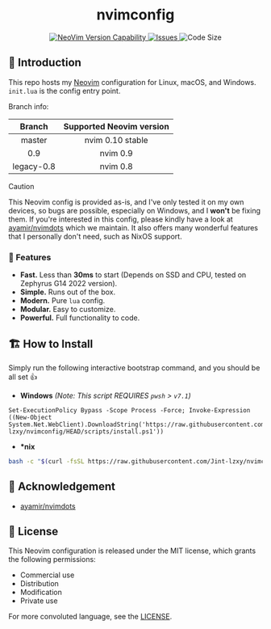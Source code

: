 <h1 align="center">
    nvimconfig
</h1>

<p align="center">
    <a href="https://github.com/neovim/neovim/releases/tag/stable">
    <img
        alt="NeoVim Version Capability"
        src="https://img.shields.io/badge/Supports%20Nvim-v0.10-A6D895?style=for-the-badge&colorA=363A4F&logo=neovim&logoColor=D9E0EE">
    </a>
    <a href="https://github.com/Jint-lzxy/nvimconfig/issues">
    <img
        alt="Issues"
        src="https://img.shields.io/github/issues-raw/Jint-lzxy/nvimconfig?colorA=363A4f&colorB=F5A97F&logo=github&logoColor=D9E0EE&style=for-the-badge">
    </a>
    <img
        alt="Code Size"
        src="https://img.shields.io/github/languages/code-size/Jint-lzxy/nvimconfig?colorA=363A4F&colorB=DDB6F2&logo=gitlfs&logoColor=D9E0EE&style=for-the-badge">
</p>

## 🪷 Introduction

This repo hosts my [Neovim](https://neovim.io/) configuration for Linux, macOS, and Windows. `init.lua` is the config entry point.

Branch info:

<div align="center">

|   Branch   | Supported Neovim version |
| :--------: | :----------------------: |
|   master   |     nvim 0.10 stable     |
|    0.9     |         nvim 0.9         |
| legacy-0.8 |         nvim 0.8         |

</div>

> [!CAUTION]
> This Neovim config is provided as-is, and I've only tested it on my own devices, so bugs are possible, especially on Windows, and I **won't** be fixing them. If you're interested in this config, please kindly have a look at [ayamir/nvimdots](https://github.com/ayamir/nvimdots) which we maintain. It also offers many wonderful features that I personally don't need, such as NixOS support.

### 🎐 Features

- **Fast.** Less than **30ms** to start (Depends on SSD and CPU, tested on Zephyrus G14 2022 version).
- **Simple.** Runs out of the box.
- **Modern.** Pure `lua` config.
- **Modular.** Easy to customize.
- **Powerful.** Full functionality to code.

## 🏗 How to Install

Simply run the following interactive bootstrap command, and you should be all set 👍

- **Windows** _(Note: This script REQUIRES `pwsh` > `v7.1`)_

```pwsh
Set-ExecutionPolicy Bypass -Scope Process -Force; Invoke-Expression ((New-Object System.Net.WebClient).DownloadString('https://raw.githubusercontent.com/Jint-lzxy/nvimconfig/HEAD/scripts/install.ps1'))
```

- **\*nix**

```sh
bash -c "$(curl -fsSL https://raw.githubusercontent.com/Jint-lzxy/nvimconfig/HEAD/scripts/install.sh)"
```

## 🎉 Acknowledgement

- [ayamir/nvimdots](https://github.com/ayamir/nvimdots)

## 📜 License

This Neovim configuration is released under the MIT license, which grants the following permissions:

- Commercial use
- Distribution
- Modification
- Private use

For more convoluted language, see the [LICENSE](https://github.com/ayamir/nvimdots/blob/main/LICENSE).
